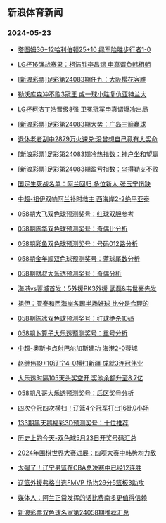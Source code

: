 ## 新浪体育新闻 
### 2024-05-23

+ [塔图姆36+12哈利伯顿25+10 绿军险胜步行者1-0](https://sports.sina.com.cn/basketball/nba/2024-05-22/doc-inawapfp4689462.shtml)

+ [LG杯16强战赛果：柯洁胜李昌锡 申真谞负韩相朝](https://sports.sina.com.cn/go/2024-05-22/doc-inawatps3270191.shtml)

+ [[新浪彩票]足彩第24083期任九：大阪樱花客胜](https://sports.sina.com.cn/l/2024-05-22/doc-inawaart4863517.shtml)

+ [勒沃库森冲不败3冠王 或一球小胜复仇亚特兰大](https://sports.sina.com.cn/l/2024-05-22/doc-inawaary3520573.shtml)

+ [LG杯柯洁丁浩晋级8强 卫冕冠军申真谞爆冷出局](https://sports.sina.com.cn/go/2024-05-22/doc-inawaxvi4550705.shtml)

+ [[新浪彩票]足彩第24083期大势：广岛三箭赢球](https://sports.sina.com.cn/l/2024-05-22/doc-inawaart4863062.shtml)

+ [退休老者刮中2879万火速兑:没曾想自己竟有大奖命](https://sports.sina.com.cn/l/2024-05-22/doc-inawaary3518679.shtml)

+ [[新浪彩票]足彩第24083期冷热指数：神户坐和望赢](https://sports.sina.com.cn/l/2024-05-22/doc-inawaary3526125.shtml)

+ [[新浪彩票]足彩第24083期盈亏指数：乌得勒支不败](https://sports.sina.com.cn/l/2024-05-22/doc-inawaart4865038.shtml)

+ [国足生死战名单：阿兰回归 多位新人 张玉宁伤缺](https://sports.sina.com.cn/china/2024-05-22/doc-inawahxr4801507.shtml)

+ [中超-祖伊双响阿兰补时救主 西海岸2-2绝平亚泰](https://sports.sina.com.cn/china/j/2024-05-22/doc-inawckmk3050991.shtml)

+ [058期大飞双色球预测奖号：红球双胆参考](https://sports.sina.com.cn/l/2024-05-22/doc-inawaxvq3208479.shtml)

+ [058期陈华双色球预测奖号：奇偶比分析](https://sports.sina.com.cn/l/2024-05-22/doc-inawaxvq3208201.shtml)

+ [058期彩鱼双色球预测奖号：号码012路分析](https://sports.sina.com.cn/l/2024-05-22/doc-inawaxvq3207838.shtml)

+ [058期金年顺双色球预测奖号：蓝球尾数分析](https://sports.sina.com.cn/l/2024-05-22/doc-inawaxvq3210031.shtml)

+ [058期财叔大乐透预测奖号：奇偶分析](https://sports.sina.com.cn/l/2024-05-22/doc-inawahxw3471049.shtml)

+ [海港vs蓉城首发：5外援PK3外援 武磊&韦世豪先发](https://sports.sina.com.cn/china/j/2024-05-22/doc-inawcecn3149391.shtml)

+ [祖伊：亚泰和西海岸各踢半场好球 比分是合理的](https://sports.sina.com.cn/china/j/2024-05-22/doc-inawckmc4392528.shtml)

+ [058期陈冰双色球预测奖号：红球绝杀10码](https://sports.sina.com.cn/l/2024-05-22/doc-inawaxvi4547484.shtml)

+ [058期卜算子大乐透预测奖号：重号分析](https://sports.sina.com.cn/l/2024-05-22/doc-inawahxw3470764.shtml)

+ [中超-奥斯卡点射巴尔加斯建功 海港2-0蓉城](https://sports.sina.com.cn/china/j/2024-05-22/doc-inawckmc4399686.shtml)

+ [赵继伟19+10辽宁4-0横扫新疆 成就3连冠伟业](https://sports.sina.com.cn/basketball/cba/2024-05-22/doc-inawckmk3051737.shtml)

+ [大乐透时隔105天头奖空开 奖池余额升至8.7亿](https://sports.sina.com.cn/l/2024-05-22/doc-inawcqth2941100.shtml)

+ [058期凡哥大乐透预测奖号：后区奖号分析](https://sports.sina.com.cn/l/2024-05-22/doc-inawahxw3472710.shtml)

+ [四次夺冠四次横扫！辽篮4个冠军打出16比0小场](https://sports.sina.com.cn/basketball/cba/2024-05-22/doc-inawcqsz4280388.shtml)

+ [133期黑天鹅福彩3D预测奖号：十位推荐](https://sports.sina.com.cn/l/2024-05-22/doc-inawapfp4693219.shtml)

+ [历史上的今天-双色球5月23日开奖号码汇总](https://sports.sina.com.cn/l/2024-05-22/doc-inawaxvi4552070.shtml)

+ [2024年围棋世界大赛进展：四项大赛中韩势均力敌](https://sports.sina.com.cn/go/2024-05-22/doc-inawaxvq3239429.shtml)

+ [太强了！辽宁男篮在CBA总决赛中已经12连胜](https://sports.sina.com.cn/basketball/cba/2024-05-22/doc-inawcqsz4283684.shtml)

+ [辽篮外援弗格当选FMVP 场均26分5篮板3助攻](https://sports.sina.com.cn/basketball/cba/2024-05-22/doc-inawcqth2937401.shtml)

+ [媒体人：阿兰正常发挥的话比费南多更值得信赖](https://sports.sina.com.cn/china/j/2024-05-22/doc-inawckmc4401076.shtml)

+ [新浪彩票双色球名家第24058期推荐汇总](https://sports.sina.com.cn/l/2024-05-22/doc-inawaxvi4554788.shtml)

